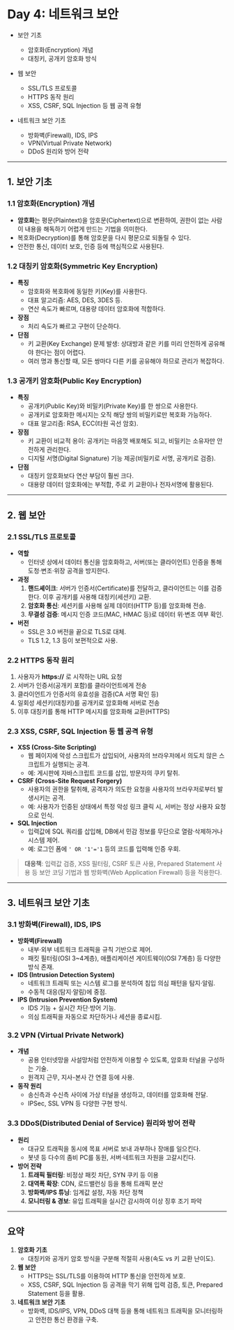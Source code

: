 # Day 4: 네트워크 보안

- 보안 기초

  - 암호화(Encryption) 개념
  - 대칭키, 공개키 암호화 방식

- 웹 보안

  - SSL/TLS 프로토콜
  - HTTPS 동작 원리
  - XSS, CSRF, SQL Injection 등 웹 공격 유형

- 네트워크 보안 기초

  - 방화벽(Firewall), IDS, IPS
  - VPN(Virtual Private Network)
  - DDoS 원리와 방어 전략

---

## 1. 보안 기초

### 1.1 암호화(Encryption) 개념

- **암호화**는 평문(Plaintext)을 암호문(Ciphertext)으로 변환하여, 권한이 없는 사람이 내용을 해독하기 어렵게 만드는 기법을 의미한다.
- 복호화(Decryption)를 통해 암호문을 다시 평문으로 되돌릴 수 있다.
- 안전한 통신, 데이터 보호, 인증 등에 핵심적으로 사용된다.

### 1.2 대칭키 암호화(Symmetric Key Encryption)

- **특징**
  - 암호화와 복호화에 동일한 키(Key)를 사용한다.
  - 대표 알고리즘: AES, DES, 3DES 등.
  - 연산 속도가 빠르며, 대용량 데이터 암호화에 적합하다.
- **장점**
  - 처리 속도가 빠르고 구현이 단순하다.
- **단점**
  - 키 교환(Key Exchange) 문제 발생: 상대방과 같은 키를 미리 안전하게 공유해야 한다는 점이 어렵다.
  - 여러 명과 통신할 때, 모든 쌍마다 다른 키를 공유해야 하므로 관리가 복잡하다.

### 1.3 공개키 암호화(Public Key Encryption)

- **특징**
  - 공개키(Public Key)와 비밀키(Private Key)를 한 쌍으로 사용한다.
  - 공개키로 암호화한 메시지는 오직 해당 쌍의 비밀키로만 복호화 가능하다.
  - 대표 알고리즘: RSA, ECC(타원 곡선 암호).
- **장점**
  - 키 교환이 비교적 용이: 공개키는 마음껏 배포해도 되고, 비밀키는 소유자만 안전하게 관리한다.
  - 디지털 서명(Digital Signature) 기능 제공(비밀키로 서명, 공개키로 검증).
- **단점**
  - 대칭키 암호화보다 연산 부담이 훨씬 크다.
  - 대용량 데이터 암호화에는 부적합, 주로 키 교환이나 전자서명에 활용된다.

---

## 2. 웹 보안

### 2.1 SSL/TLS 프로토콜

- **역할**
  - 인터넷 상에서 데이터 통신을 암호화하고, 서버(또는 클라이언트) 인증을 통해 도청·변조·위장 공격을 방지한다.
- **과정**
  1. **핸드셰이크**: 서버가 인증서(Certificate)를 전달하고, 클라이언트는 이를 검증한다. 이후 공개키를 사용해 대칭키(세션키) 교환.
  2. **암호화 통신**: 세션키를 사용해 실제 데이터(HTTP 등)를 암호화해 전송.
  3. **무결성 검증**: 메시지 인증 코드(MAC, HMAC 등)로 데이터 위·변조 여부 확인.
- **버전**
  - SSL은 3.0 버전을 끝으로 TLS로 대체.
  - TLS 1.2, 1.3 등이 보편적으로 사용.

### 2.2 HTTPS 동작 원리

1. 사용자가 **https://** 로 시작하는 URL 요청
2. 서버가 인증서(공개키 포함)를 클라이언트에게 전송
3. 클라이언트가 인증서의 유효성을 검증(CA 서명 확인 등)
4. 일회성 세션키(대칭키)를 공개키로 암호화해 서버로 전송
5. 이후 대칭키를 통해 HTTP 메시지를 암호화해 교환(HTTPS)

### 2.3 XSS, CSRF, SQL Injection 등 웹 공격 유형

- **XSS (Cross-Site Scripting)**
  - 웹 페이지에 악성 스크립트가 삽입되어, 사용자의 브라우저에서 의도치 않은 스크립트가 실행되는 공격.
  - 예: 게시판에 자바스크립트 코드를 삽입, 방문자의 쿠키 탈취.
- **CSRF (Cross-Site Request Forgery)**
  - 사용자의 권한을 탈취해, 공격자가 의도한 요청을 사용자의 브라우저로부터 발생시키는 공격.
  - 예: 사용자가 인증된 상태에서 특정 악성 링크 클릭 시, 서버는 정상 사용자 요청으로 인식.
- **SQL Injection**
  - 입력값에 SQL 쿼리를 삽입해, DB에서 민감 정보를 무단으로 열람·삭제하거나 시스템 제어.
  - 예: 로그인 폼에 `' OR '1'='1` 등의 코드를 입력해 인증 우회.

> **대응책**: 입력값 검증, XSS 필터링, CSRF 토큰 사용, Prepared Statement 사용 등 보안 코딩 기법과 웹 방화벽(Web Application Firewall) 등을 적용한다.

---

## 3. 네트워크 보안 기초

### 3.1 방화벽(Firewall), IDS, IPS

- **방화벽(Firewall)**
  - 내부·외부 네트워크 트래픽을 규칙 기반으로 제어.
  - 패킷 필터링(OSI 3~4계층), 애플리케이션 게이트웨이(OSI 7계층) 등 다양한 방식 존재.
- **IDS (Intrusion Detection System)**
  - 네트워크 트래픽 또는 시스템 로그를 분석하여 침입 의심 패턴을 탐지·알림.
  - 수동적 대응(탐지·알림)에 중점.
- **IPS (Intrusion Prevention System)**
  - IDS 기능 + 실시간 차단·방어 기능.
  - 의심 트래픽을 자동으로 차단하거나 세션을 종료시킴.

### 3.2 VPN (Virtual Private Network)

- **개념**
  - 공용 인터넷망을 사설망처럼 안전하게 이용할 수 있도록, 암호화 터널을 구성하는 기술.
  - 원격지 근무, 지사-본사 간 연결 등에 사용.
- **동작 원리**
  - 송신측과 수신측 사이에 가상 터널을 생성하고, 데이터를 암호화해 전달.
  - IPSec, SSL VPN 등 다양한 구현 방식.

### 3.3 DDoS(Distributed Denial of Service) 원리와 방어 전략

- **원리**
  - 대규모 트래픽을 동시에 목표 서버로 보내 과부하나 장애를 일으킨다.
  - 봇넷 등 다수의 좀비 PC를 동원, 서버·네트워크 자원을 고갈시킨다.
- **방어 전략**
  1. **트래픽 필터링**: 비정상 패킷 차단, SYN 쿠키 등 이용
  2. **대역폭 확장**: CDN, 로드밸런싱 등을 통해 트래픽 분산
  3. **방화벽/IPS 튜닝**: 임계값 설정, 자동 차단 정책
  4. **모니터링 & 경보**: 유입 트래픽을 실시간 감시하여 이상 징후 조기 파악

---

## 요약

1. **암호화 기초**
   - 대칭키와 공개키 암호 방식을 구분해 적절히 사용(속도 vs 키 교환 난이도).
2. **웹 보안**
   - HTTPS는 SSL/TLS를 이용하여 HTTP 통신을 안전하게 보호.
   - XSS, CSRF, SQL Injection 등 공격을 막기 위해 입력 검증, 토큰, Prepared Statement 등을 활용.
3. **네트워크 보안 기초**
   - 방화벽, IDS/IPS, VPN, DDoS 대책 등을 통해 네트워크 트래픽을 모니터링하고 안전한 통신 환경을 구축.
